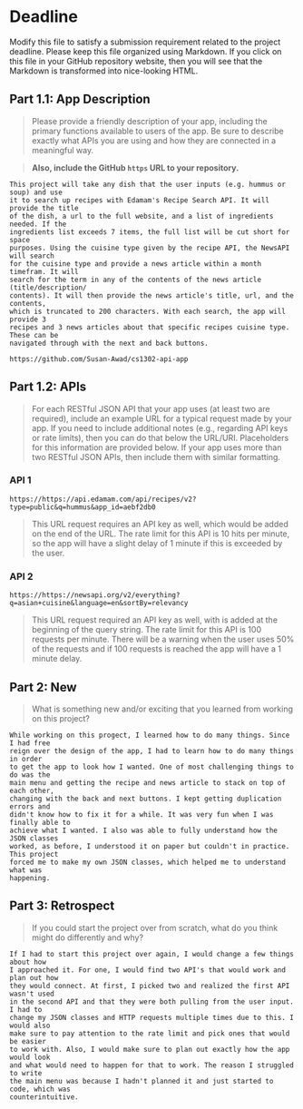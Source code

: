 # Deadline

Modify this file to satisfy a submission requirement related to the project
deadline. Please keep this file organized using Markdown. If you click on
this file in your GitHub repository website, then you will see that the
Markdown is transformed into nice-looking HTML.

## Part 1.1: App Description

> Please provide a friendly description of your app, including
> the primary functions available to users of the app. Be sure to
> describe exactly what APIs you are using and how they are connected
> in a meaningful way.

> **Also, include the GitHub `https` URL to your repository.**

    This project will take any dish that the user inputs (e.g. hummus or soup) and use
    it to search up recipes with Edamam's Recipe Search API. It will provide the title
    of the dish, a url to the full website, and a list of ingredients needed. If the
    ingredients list exceeds 7 items, the full list will be cut short for space
    purposes. Using the cuisine type given by the recipe API, the NewsAPI will search
    for the cuisine type and provide a news article within a month timefram. It will
    search for the term in any of the contents of the news article (title/description/
    contents). It will then provide the news article's title, url, and the contents,
    which is truncated to 200 characters. With each search, the app will provide 3
    recipes and 3 news articles about that specific recipes cuisine type. These can be
    navigated through with the next and back buttons.

    https://github.com/Susan-Awad/cs1302-api-app

## Part 1.2: APIs

> For each RESTful JSON API that your app uses (at least two are required),
> include an example URL for a typical request made by your app. If you
> need to include additional notes (e.g., regarding API keys or rate
> limits), then you can do that below the URL/URI. Placeholders for this
> information are provided below. If your app uses more than two RESTful
> JSON APIs, then include them with similar formatting.

### API 1

```
https://https://api.edamam.com/api/recipes/v2?type=public&q=hummus&app_id=aebf2db0
```

> This URL request requires an API key as well, which would be added on the end of the
    URL. The rate limit for this API is 10 hits per minute, so the app will have a
    slight delay of 1 minute if this is exceeded by the user.

### API 2

```
https://https://newsapi.org/v2/everything?q=asian+cuisine&language=en&sortBy=relevancy
```

> This URL request required an API key as well, with is added at the beginning of the
    query string. The rate limit for this API is 100 requests per minute. There will
    be a warning when the user uses 50% of the requests and if 100 requests is reached
    the app will have a 1 minute delay.

## Part 2: New

> What is something new and/or exciting that you learned from working
> on this project?

    While working on this progect, I learned how to do many things. Since I had free
    reign over the design of the app, I had to learn how to do many things in order
    to get the app to look how I wanted. One of most challenging things to do was the
    main menu and getting the recipe and news article to stack on top of each other,
    changing with the back and next buttons. I kept getting duplication errors and
    didn't know how to fix it for a while. It was very fun when I was finally able to
    achieve what I wanted. I also was able to fully understand how the JSON classes
    worked, as before, I understood it on paper but couldn't in practice. This project
    forced me to make my own JSON classes, which helped me to understand what was
    happening.

## Part 3: Retrospect

> If you could start the project over from scratch, what do
> you think might do differently and why?

    If I had to start this project over again, I would change a few things about how
    I approached it. For one, I would find two API's that would work and plan out how
    they would connect. At first, I picked two and realized the first API wasn't used
    in the second API and that they were both pulling from the user input. I had to
    change my JSON classes and HTTP requests multiple times due to this. I would also
    make sure to pay attention to the rate limit and pick ones that would be easier
    to work with. Also, I would make sure to plan out exactly how the app would look
    and what would need to happen for that to work. The reason I struggled to write
    the main menu was because I hadn't planned it and just started to code, which was
    counterintuitive.